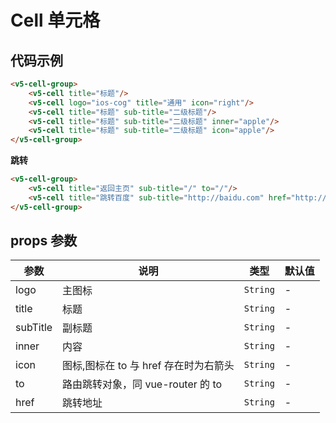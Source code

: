 # Cell 单元格

## 代码示例

```html
<v5-cell-group>
    <v5-cell title="标题"/>
    <v5-cell logo="ios-cog" title="通用" icon="right"/>
    <v5-cell title="标题" sub-title="二级标题"/>
    <v5-cell title="标题" sub-title="二级标题" inner="apple"/>
    <v5-cell title="标题" sub-title="二级标题" icon="apple"/>
</v5-cell-group>
```

**跳转**
```html
<v5-cell-group>
    <v5-cell title="返回主页" sub-title="/" to="/"/>
    <v5-cell title="跳转百度" sub-title="http://baidu.com" href="http://baidu.com"/>
</v5-cell-group>
```

## props 参数
| 参数 | 说明 | 类型 | 默认值 |
| --- | --- | --- | --- |
| logo | 主图标 | `String` | - |s
| title | 标题 | `String` | - |
| subTitle | 副标题 | `String` | - |
| inner | 内容 | `String` | - |
| icon | 图标,图标在 to 与 href 存在时为右箭头 | `String` | - |
| to | 路由跳转对象，同 vue-router 的 to | `String` | - |
| href | 跳转地址 | `String` | - |
